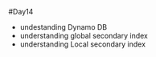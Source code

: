 #Day14

- undestanding Dynamo DB
- understanding global secondary index
- understanding Local secondary index